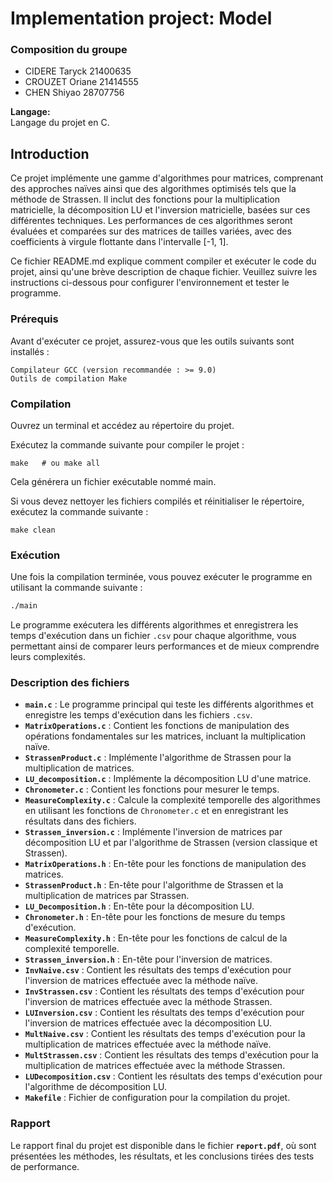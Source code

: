# Implementation project: Model

### Composition du groupe
- CIDERE Taryck 21400635
- CROUZET Oriane 21414555
- CHEN Shiyao 28707756


**Langage:**  
Langage du projet en C.  

## Introduction
Ce projet implémente une gamme d'algorithmes pour matrices, comprenant des approches naïves ainsi que des algorithmes optimisés tels que la méthode de Strassen. Il inclut des fonctions pour la multiplication matricielle, la décomposition LU et l'inversion matricielle, basées sur ces différentes techniques. Les performances de ces algorithmes seront évaluées et comparées sur des matrices de tailles variées, avec des coefficients à virgule flottante dans l'intervalle [-1, 1].


Ce fichier README.md explique comment compiler et exécuter le code du projet, ainsi qu'une brève description de chaque fichier. Veuillez suivre les instructions ci-dessous pour configurer l'environnement et tester le programme.

### Prérequis  

Avant d'exécuter ce projet, assurez-vous que les outils suivants sont installés :

    Compilateur GCC (version recommandée : >= 9.0)
    Outils de compilation Make

### Compilation

Ouvrez un terminal et accédez au répertoire du projet.

Exécutez la commande suivante pour compiler le projet :  
    
    make   # ou make all

Cela générera un fichier exécutable nommé main.

Si vous devez nettoyer les fichiers compilés et réinitialiser le répertoire, exécutez la commande suivante :  
 
    make clean


### Exécution

Une fois la compilation terminée, vous pouvez exécuter le programme en utilisant la commande suivante :

```bash
./main
```

Le programme exécutera les différents algorithmes et enregistrera les temps d'exécution dans un fichier `.csv` pour chaque algorithme, vous permettant ainsi de comparer leurs performances et de mieux comprendre leurs complexités.


### Description des fichiers

- **`main.c`** : Le programme principal qui teste les différents algorithmes et enregistre les temps d'exécution dans les fichiers `.csv`.
- **`MatrixOperations.c`** : Contient les fonctions de manipulation des opérations fondamentales sur les matrices, incluant la multiplication naïve.
- **`StrassenProduct.c`** : Implémente l'algorithme de Strassen pour la multiplication de matrices.
- **`LU_decomposition.c`** : Implémente la décomposition LU d'une matrice.
- **`Chronometer.c`** : Contient les fonctions pour mesurer le temps.
- **`MeasureComplexity.c`** : Calcule la complexité temporelle des algorithmes en utilisant les fonctions de `Chronometer.c` et en enregistrant les résultats dans des fichiers.
- **`Strassen_inversion.c`** : Implémente l'inversion de matrices par décomposition LU et par l'algorithme de Strassen (version classique et Strassen).
- **`MatrixOperations.h`** : En-tête pour les fonctions de manipulation des matrices.
- **`StrassenProduct.h`** : En-tête pour l'algorithme de Strassen et la multiplication de matrices par Strassen.
- **`LU_Decomposition.h`** : En-tête pour la décomposition LU.
- **`Chronometer.h`** : En-tête pour les fonctions de mesure du temps d'exécution.
- **`MeasureComplexity.h`** : En-tête pour les fonctions de calcul de la complexité temporelle.
- **`Strassen_inversion.h`** : En-tête pour l'inversion de matrices.
- **`InvNaive.csv`** : Contient les résultats des temps d'exécution pour l'inversion de matrices effectuée avec la méthode naïve.
- **`InvStrassen.csv`** : Contient les résultats des temps d'exécution pour l'inversion de matrices effectuée avec la méthode Strassen.
- **`LUInversion.csv`** : Contient les résultats des temps d'exécution pour l'inversion de matrices effectuée avec la décomposition LU.
- **`MultNaive.csv`** : Contient les résultats des temps d'exécution pour la multiplication de matrices effectuée avec la méthode naïve.
- **`MultStrassen.csv`** : Contient les résultats des temps d'exécution pour la multiplication de matrices effectuée avec la méthode Strassen.
- **`LUDecomposition.csv`** : Contient les résultats des temps d'exécution pour l'algorithme de décomposition LU.
- **`Makefile`** : Fichier de configuration pour la compilation du projet.


### Rapport

Le rapport final du projet est disponible dans le fichier **`report.pdf`**, où sont présentées les méthodes, les résultats, et les conclusions tirées des tests de performance.

